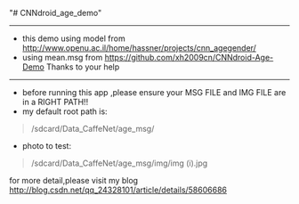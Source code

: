 "# CNNdroid_age_demo" 

---

- this demo using model from http://www.openu.ac.il/home/hassner/projects/cnn_agegender/ 
- using mean.msg from https://github.com/xh2009cn/CNNdroid-Age-Demo
Thanks to your help

---

- before running this app ,please ensure your MSG FILE and IMG FILE are in a RIGHT PATH!!
- my default root path is:
> /sdcard/Data_CaffeNet/age_msg/
- photo to test:
> /sdcard/Data_CaffeNet/age_msg/img/img (i).jpg

for more detail,please visit my blog http://blog.csdn.net/qq_24328101/article/details/58606686
